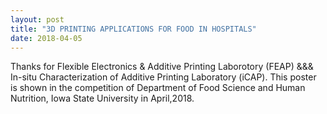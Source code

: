 ```yaml
---
layout: post
title: "3D PRINTING APPLICATIONS FOR FOOD IN HOSPITALS"
date: 2018-04-05
---
```


<p>Thanks for Flexible Electronics & Additive Printing Laborotory (FEAP) &&& In-situ Characterization of Additive Printing Laboratory (iCAP).
This poster is shown in the competition of Department of Food Science and Human Nutrition, Iowa State University in April,2018.
